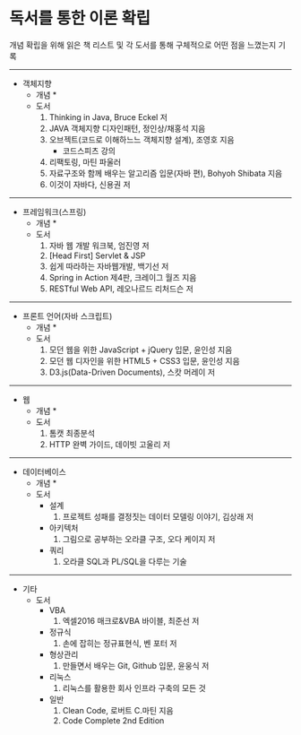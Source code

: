 독서를 통한 이론 확립
=======
개념 확립을 위해 읽은 책 리스트 및 각 도서를 통해 구체적으로 어떤 점을 느꼈는지 기록  
- - - -

* 객체지향
	* 개념
		*
	* 도서
		1. Thinking in Java, Bruce Eckel 저
		2. JAVA 객체지향 디자인패턴, 정인상/채홍석 지음
		3. 오브젝트(코드로 이해하느느 객체지향 설계), 조영호 지음
			* 코드스피츠 강의
		4. 리팩토링, 마틴 파울러
		5. 자료구조와 함께 배우는 알고리즘 입문(자바 편), Bohyoh Shibata 지음
		6. 이것이 자바다, 신용권 저

- - - -

* 프레임워크(스프링)
	* 개념
		* 
	* 도서
		1. 자바 웹 개발 워크북, 엄진영 저
		2. [Head First] Servlet & JSP
		3. 쉽게 따라하는 자바웹개발, 백기선 저
		4. Spring in Action 제4판, 크레이그 월즈 지음
		5. RESTful Web API, 레오나르드 리처드슨 저

- - - -

* 프론트 언어(자바 스크립트)
	* 개념
		*
	* 도서
		1. 모던 웹을 위한 JavaScript + jQuery 입문, 윤인성 지음
		2. 모던 웹 디자인을 위한 HTML5 + CSS3 입문, 윤인성 지음
		3. D3.js(Data-Driven Documents), 스캇 머레이 저
		
- - - -

* 웹
	* 개념
		*
	* 도서
		1. 톰캣 최종분석
		2. HTTP 완벽 가이드, 데이빗 고울리 저

- - - -

* 데이터베이스
	* 개념
		*
	* 도서
		* 설계
			1. 프로젝트 성패를 결정짓는 데이터 모델링 이야기, 김상래 저
		* 아키텍처
			1. 그림으로 공부하는 오라클 구조, 오다 케이지 저
		* 쿼리
			1. 오라클 SQL과 PL/SQL을 다루는 기술

- - - -

* 기타
	* 도서
		* VBA
			1. 엑셀2016 매크로&VBA 바이블, 최준선 저
		* 정규식
			1. 손에 잡히는 정규표현식, 벤 포터 저
		* 형상관리
			1. 만들면서 배우는 Git, Github 입문, 윤웅식 저
		* 리눅스
			1. 리눅스를 활용한 회사 인프라 구축의 모든 것
		* 일반
			1. Clean Code, 로버트 C.마틴 지음
			2. Code Complete 2nd Edition
